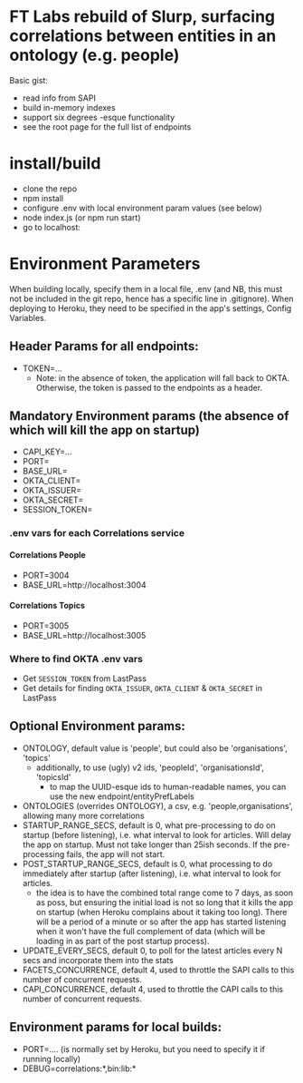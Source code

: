 # FT Labs rebuild of Slurp, surfacing correlations between entities in an ontology (e.g. people)

Basic gist:

* read info from SAPI
* build in-memory indexes
* support six degrees -esque functionality
* see the root page for the full list of endpoints

# install/build

* clone the repo
* npm install
* configure .env with local environment param values (see below)
* node index.js (or npm run start)
* go to localhost:<PORT>

# Environment Parameters

When building locally, specify them in a local file, .env (and NB, this must not be included in the git repo, hence has a specific line in .gitignore). When deploying to Heroku, they need to be specified in the app's settings, Config Variables.

## Header Params for all endpoints:

* TOKEN=...
	* Note: in the absence of token, the application will fall back to OKTA. Otherwise, the token is passed to the endpoints as a header.

## Mandatory Environment params (the absence of which will kill the app on startup)

* CAPI_KEY=...
* PORT=
* BASE_URL=
* OKTA_CLIENT=
* OKTA_ISSUER=
* OKTA_SECRET=
* SESSION_TOKEN=

### .env vars for each Correlations service

#### Correlations People

* PORT=3004
* BASE_URL=http://localhost:3004

#### Correlations Topics

* PORT=3005
* BASE_URL=http://localhost:3005


### Where to find OKTA .env vars

- Get `SESSION_TOKEN` from LastPass
- Get details for finding `OKTA_ISSUER`, `OKTA_CLIENT` & `OKTA_SECRET` in LastPass

## Optional Environment params:

* ONTOLOGY, default value is 'people', but could also be 'organisations', 'topics'
   * additionally, to use (ugly) v2 ids, 'peopleId', 'organisationsId', 'topicsId'
	    * to map the UUID-esque ids to human-readable names, you can use the new endpoint/entityPrefLabels
* ONTOLOGIES (overrides ONTOLOGY), a csv, e.g. 'people,organisations', allowing many more correlations
* STARTUP_RANGE_SECS, default is 0, what pre-processing to do on startup (before listening), i.e. what interval to look for articles. Will delay the app on startup. Must not take longer than 25ish seconds. If the pre-processing fails, the app will not start.
* POST_STARTUP_RANGE_SECS, default is 0, what processing to do immediately after startup (after listening), i.e. what interval to look for articles.
   * the idea is to have the combined total range come to 7 days, as soon as poss, but ensuring the initial load is not so long that it kills the app on startup (when Heroku complains about it taking too long). There will be a period of a minute or so after the app has started listening when it won't have the full complement of data (which will be loading in as part of the post startup process).
* UPDATE_EVERY_SECS, default 0, to poll for the latest articles every N secs and incorporate them into the stats
* FACETS_CONCURRENCE, default 4, used to throttle the SAPI calls to this number of concurrent requests.
* CAPI_CONCURRENCE, default 4, used to throttle the CAPI calls to this number of concurrent requests.

## Environment params for local builds:

* PORT=.... (is normally set by Heroku, but you need to specify it if running locally)
* DEBUG=correlations:\*,bin:lib:\*
